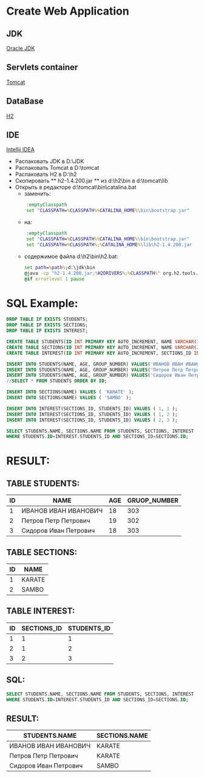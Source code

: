 # Create Web Application

## JDK
[Oracle JDK](https://www.oracle.com/java/technologies/javase-jdk8-downloads.html)
## Servlets container
[Tomcat](https://tomcat.apache.org/download-90.cgi)
## DataBase
[H2](https://www.h2database.com/html/main.html)
## IDE
[Intellij IDEA](https://portapps.io/app/intellij-idea-ultimate-portable/#download)

* Распаковать JDK в D:\JDK
* Распаковать Tomcat в D:\tomcat
* Распаковать H2 в D:\h2
* Скопировать ** h2-1.4.200.jar ** из d:\h2\bin в d:\tomcat\lib
* Открыть в редакторе d:\tomcat\bin\catalina.bat
  * заменить:
  ``` bat
      :emptyClasspath
      set "CLASSPATH=%CLASSPATH%%CATALINA_HOME%\bin\bootstrap.jar"
  ```
  * на: 
  ``` bat
      :emptyClasspath
      set "CLASSPATH=%CLASSPATH%%CATALINA_HOME%\bin\bootstrap.jar"
      set "CLASSPATH=%CLASSPATH%;%CATALINA_HOME%\lib\h2-1.4.200.jar
  ```
   * содержимое файла d:\h2\bin\h2.bat:
     ``` bat
     set path=%path%;d:\jdk\bin
     @java -cp "h2-1.4.200.jar;%H2DRIVERS%;%CLASSPATH%" org.h2.tools.Console %*
     @if errorlevel 1 pause
     ```

# SQL Example:
``` SQL
DROP TABLE IF EXISTS STUDENTS;
DROP TABLE IF EXISTS SECTIONS;
DROP TABLE IF EXISTS INTEREST;

CREATE TABLE STUDENTS(ID INT PRIMARY KEY AUTO_INCREMENT, NAME VARCHAR(255), AGE INT, GROUP_NUMBER INT);
CREATE TABLE SECTIONS(ID INT PRIMARY KEY AUTO_INCREMENT, NAME VARCHAR(255));
CREATE TABLE INTEREST(ID INT PRIMARY KEY AUTO_INCREMENT, SECTIONS_ID INT NOT NULL , STUDENTS_ID INT NOT NULL );

INSERT INTO STUDENTS(NAME, AGE, GROUP_NUMBER) VALUES('ИВАНОВ ИВАН ИВАНОВИЧ', 18, 303);
INSERT INTO STUDENTS(NAME, AGE, GROUP_NUMBER) VALUES('Петров Петр Петрович', 19, 302);
INSERT INTO STUDENTS(NAME, AGE, GROUP_NUMBER) VALUES('Сидоров Иван Петрович', 18, 303);
//SELECT * FROM STUDENTS ORDER BY ID;

INSERT INTO SECTIONS(NAME) VALUES ( 'KARATE' );
INSERT INTO SECTIONS(NAME) VALUES ( 'SAMBO' );

INSERT INTO INTEREST(SECTIONS_ID, STUDENTS_ID) VALUES ( 1, 1 );
INSERT INTO INTEREST(SECTIONS_ID, STUDENTS_ID) VALUES ( 1, 2 );
INSERT INTO INTEREST(SECTIONS_ID, STUDENTS_ID) VALUES ( 2, 3 );

SELECT STUDENTS.NAME, SECTIONS.NAME FROM STUDENTS, SECTIONS, INTEREST
WHERE STUDENTS.ID=INTEREST.STUDENTS_ID AND SECTIONS_ID=SECTIONS.ID;
```
# RESULT:
## TABLE STUDENTS:
|ID|NAME|AGE|GRUOP_NUMBER|
|---|---|---|---|
|1	|ИВАНОВ ИВАН ИВАНОВИЧ	|18	|303|
|2	|Петров Петр Петрович	|19	|302|
|3	|Сидоров Иван Петрович	|18	|303|

## TABLE SECTIONS:
|ID|NAME|
|---|---|
|1	|KARATE|
|2	|SAMBO|
## TABLE INTEREST:
|ID |SECTIONS_ID |STUDENTS_ID|
|---|---|---|
|1	|1	|1|
|2	|1	|2|
|3	|2	|3|
## SQL:
``` SQL
SELECT STUDENTS.NAME, SECTIONS.NAME FROM STUDENTS, SECTIONS, INTEREST
WHERE STUDENTS.ID=INTEREST.STUDENTS_ID AND SECTIONS_ID=SECTIONS.ID;
``` 
## RESULT:
|STUDENTS.NAME |SECTIONS.NAME|
|---|---|
|ИВАНОВ ИВАН ИВАНОВИЧ	|KARATE|
|Петров Петр Петрович	|KARATE|
|Сидоров Иван Петрович	|SAMBO|


